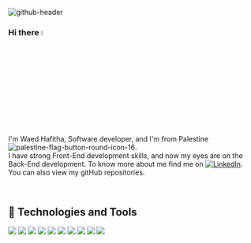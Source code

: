 ![github-header](https://user-images.githubusercontent.com/63124632/131246679-29dd3e8f-1690-478b-8589-50242ff926fd.png)




### Hi there <img src="https://raw.githubusercontent.com/MartinHeinz/MartinHeinz/master/wave.gif" width="5%">
I'm Waed Hafitha, Software developer, and I'm from Palestine ![palestine-flag-button-round-icon-16](https://user-images.githubusercontent.com/63124632/131248136-d0de74fa-d633-45c1-b0b4-f5912ebcfa93.png).
</br>
I have strong Front-End development skills, and now my eyes are on the Back-End development. To know more about me find me on [![LinkedIn][3.2]][3]. 
</br>
You can also view my gitHub repositories.

</br>

## 🔧 Technologies and Tools

![](https://img.shields.io/badge/⚙️OS-Windows-informational?style=flat&logo=<LOGO_NAME>&logoColor=white&color=2bbc8a)
![](https://img.shields.io/badge/Editor-VSCode-informational?style=flat&logo=go&logoColor=white&color=2bbc8a)
![](https://img.shields.io/badge/Code-JavaScript-informational?style=flat&logo=javascript&logoColor=white&color=2bbc8a)
![](https://img.shields.io/badge/Code-HTML-informational?style=flat&logo=intellij-idea&logoColor=white&color=2bbc8a)
![](https://img.shields.io/badge/Code-CSS-informational?style=flat&logo=intellij-idea&logoColor=white&color=2bbc8a)
![](https://img.shields.io/badge/Code-React-informational?style=flat&logo=kubernetes&logoColor=white&color=2bbc8a)
![](https://img.shields.io/badge/Code-Bootstrap-informational?style=flat&logo=kubernetes&logoColor=white&color=2bbc8a)
![](https://img.shields.io/badge/Code-JQuery-informational?style=flat&logo=kubernetes&logoColor=white&color=2bbc8a)
![](https://img.shields.io/badge/Tools-GitHub-informational?style=flat&logo=gnu-bash&logoColor=white&color=2bbc8a)
![](https://img.shields.io/badge/Tools-Bitbucket-informational?style=flat&logo=gnu-bash&logoColor=white&color=2bbc8a)




[3.2]: https://raw.githubusercontent.com/MartinHeinz/MartinHeinz/master/linkedin-3-16.png (LinkedIn icon without padding)
[3]: https://www.linkedin.com/in/waed-hafitha/




<!--
**waed-hamza/waed-hamza** is a ✨ _special_ ✨ repository because its `README.md` (this file) appears on your GitHub profile.

Here are some ideas to get you started:

- 🔭 I’m currently working on ...
- 🌱 I’m currently learning ...
- 👯 I’m looking to collaborate on ...
- 🤔 I’m looking for help with ...
- 💬 Ask me about ...
- 📫 How to reach me: ...
- 😄 Pronouns: ...
- ⚡ Fun fact: ...
-->
